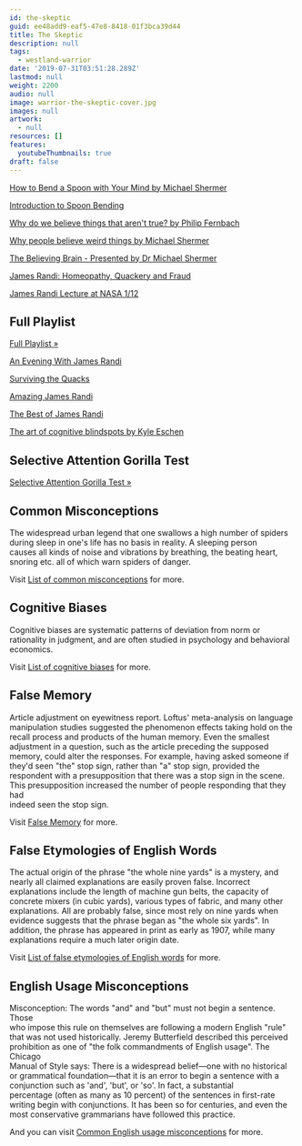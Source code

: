 ```yaml
---
id: the-skeptic
guid: ee48add9-eaf5-47e8-8418-01f3bca39d44
title: The Skeptic
description: null
tags:
  - westland-warrior
date: '2019-07-31T03:51:28.289Z'
lastmod: null
weight: 2200
audio: null
image: warrior-the-skeptic-cover.jpg
images: null
artwork:
  - null
resources: []
features:
  youtubeThumbnails: true
draft: false
---
```


[How to Bend a Spoon with Your Mind by Michael Shermer](https://www.youtube.com/watch?v=mxSNuIx4m5k "Play Video")

[Introduction to Spoon Bending](https://www.youtube.com/watch?v=bKwmrB5lWfg "Play Video")

[Why do we believe things that aren't true? by Philip Fernbach](https://www.youtube.com/watch?v=jobYTQTgeUE "Play Video")

[Why people believe weird things by Michael Shermer](https://www.youtube.com/watch?v=8T_jwq9ph8k "Play Video")

[The Believing Brain - Presented by Dr Michael Shermer](https://www.youtube.com/watch?v=R6ijdDtOLLo "Play Video")

[James Randi: Homeopathy, Quackery and Fraud](https://www.youtube.com/watch?v=c0Z7KeNCi7g "Play Video")

[James Randi Lecture at NASA 1/12](https://www.youtube.com/watch?v=tQHBHRV6eBQ "Play Video")

## Full Playlist

[Full Playlist »](https://www.youtube.com/watch?v=tQHBHRV6eBQ\&list=PL63A23DCDD95209FC)

[An Evening With James Randi](https://www.youtube.com/watch?v=IKHhqTG9hsc "Play Video")

[Surviving the Quacks](https://www.youtube.com/watch?v=f2izaEqs0pE "Play Video")

[Amazing James Randi](https://www.youtube.com/watch?v=joADD7jWqa4 "Play Video")

[The Best of James Randi](https://www.youtube.com/watch?v=uq5MtA33OHk "Play Video")

[The art of cognitive blindspots by Kyle Eschen](https://www.youtube.com/watch?v=OOG65rSM5fA "Play Video")

## Selective Attention Gorilla Test

[Selective Attention Gorilla Test »](https://www.youtube.com/watch?v=vJG698U2Mvo)

## Common Misconceptions

The widespread urban legend that one swallows a high number of spiders\
during sleep in one's life has no basis in reality. A sleeping person\
causes all kinds of noise and vibrations by breathing, the beating heart,\
snoring etc. all of which warn spiders of danger.

Visit [List of common misconceptions](https://en.wikipedia.org/wiki/List_of_common_misconceptions) for more.

## Cognitive Biases

Cognitive biases are systematic patterns of deviation from norm or\
rationality in judgment, and are often studied in psychology and behavioral\
economics.

Visit [List of cognitive biases](https://en.wikipedia.org/wiki/List_of_cognitive_biases) for more.

## False Memory

Article adjustment on eyewitness report. Loftus' meta-analysis on language\
manipulation studies suggested the phenomenon effects taking hold on the\
recall process and products of the human memory. Even the smallest\
adjustment in a question, such as the article preceding the supposed\
memory, could alter the responses. For example, having asked someone if\
they'd seen "the" stop sign, rather than "a" stop sign, provided the\
respondent with a presupposition that there was a stop sign in the scene.\
This presupposition increased the number of people responding that they had\
indeed seen the stop sign.

Visit [False Memory](https://en.wikipedia.org/wiki/False_memory) for more.

## False Etymologies of English Words

The actual origin of the phrase "the whole nine yards" is a mystery, and\
nearly all claimed explanations are easily proven false. Incorrect\
explanations include the length of machine gun belts, the capacity of\
concrete mixers (in cubic yards), various types of fabric, and many other\
explanations. All are probably false, since most rely on nine yards when\
evidence suggests that the phrase began as "the whole six yards". In\
addition, the phrase has appeared in print as early as 1907, while many\
explanations require a much later origin date.

Visit [List of false etymologies of English words](https://en.wikipedia.org/wiki/List_of_common_false_etymologies_of_English_words) for more.

## English Usage Misconceptions

Misconception: The words "and" and "but" must not begin a sentence. Those\
who impose this rule on themselves are following a modern English "rule"\
that was not used historically. Jeremy Butterfield described this perceived\
prohibition as one of "the folk commandments of English usage". The Chicago\
Manual of Style says: There is a widespread belief—one with no historical\
or grammatical foundation—that it is an error to begin a sentence with a\
conjunction such as 'and', 'but', or 'so'. In fact, a substantial\
percentage (often as many as 10 percent) of the sentences in first-rate\
writing begin with conjunctions. It has been so for centuries, and even the\
most conservative grammarians have followed this practice.

And you can visit [Common English usage misconceptions](https://en.wikipedia.org/wiki/Common_English_usage_misconceptions) for more.
